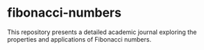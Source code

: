 # fibonacci-numbers
This repository presents a detailed academic journal exploring the properties and applications of Fibonacci numbers.
